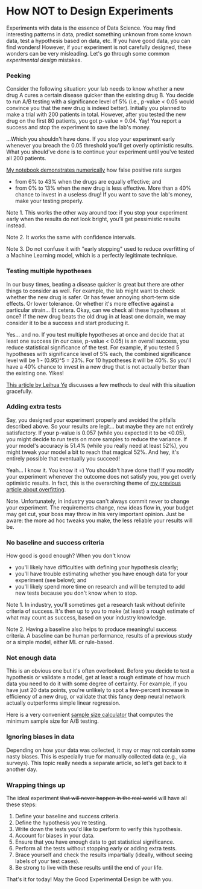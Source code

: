 <!-- META START
date_created: "2022-10-11"
META END -->
# How NOT to Design Experiments

Experiments with data is the essence of Data Science. You may find interesting patterns in data, predict something unknown from some known data, test a hypothesis based on data, etc. If you have good data, you can find wonders! However, if your experiment is not carefully designed, these wonders can be very misleading. Let's go through some common *experimental design* mistakes.

### Peeking
Consider the following situation: your lab needs to know whether a new drug A cures a certain disease quicker than the existing drug B. You decide to run A/B testing with a significance level of 5% (i.e., p-value < 0.05 would convince you that the new drug is indeed better). Initially you planned to make a trial with 200 patients in total. However, after you tested the new drug on the first 80 patients, you got p-value = 0.04. Yay! You report a success and stop the experiment to save the lab's money.

...Which you shouldn't have done. If you stop your experiment early whenever you breach the 0.05 threshold you'll get overly optimistic results. What you should've done is to continue your experiment until you've tested all 200 patients.

[My notebook demonstrates numerically](https://github.com/mysterious-ben/ds-examples/blob/master/mldesign/ab_testing_with_peeking.ipynb) how false positive rate surges 
- from 6% to 43% when the drugs are equally effective; and
- from 0% to 13% when the new drug is less effective.
More than a 40% chance to invest in a useless drug! If you want to save the lab's money, make your testing properly.

Note 1. This works the other way around too: if you stop your experiment early when the results do not look bright, you'll get pessimistic results instead.

Note 2. It works the same with confidence intervals.

Note 3. Do not confuse it with "early stopping" used to reduce overfitting of a Machine Learning model, which is a perfectly legitimate technique.

### Testing multiple hypotheses
In our busy times, beating a disease quicker is great but there are other things to consider as well. For example, the lab might want to check whether the new drug is safer. Or has fewer annoying short-term side effects. Or lower tolerance. Or whether it's more effective against a particular strain... Et cetera. Okay, can we check all these hypotheses at once? If the new drug beats the old drug in at least one domain, we may consider it to be a success and start producing it.

Yes... and no. If you test multiple hypotheses at once and decide that at least one success (in our case, p-value < 0.05) is an overall success, you reduce statistical significance of the test. For example, if you tested 5 hypotheses with significance level of 5% each, the combined significance level will be 1 - (0.95)^5 = 23%. For 10 hypotheses it will be 40%. So you'll have a 40% chance to invest in a new drug that is not actually better than the existing one. Yikes! 

[This article by Leihua Ye](https://towardsdatascience.com/multiple-comparison-a-common-pitfall-for-a-b-testing-d773f19a4a95) discusses a few methods to deal with this situation gracefully.

### Adding extra tests
Say, you designed your experiment properly and avoided the pitfalls described above. So your results are legit... but maybe they are not entirely satisfactory. If your p-value is 0.057 (while you expected it to be <0.05), you might decide to run tests on more samples to reduce the variance. If your model's accuracy is 51.4% (while you really need at least 52%), you might tweak your model a bit to reach that magical 52%. And hey, it's entirely possible that eventually you succeed!

Yeah... I know it. You know it =) You shouldn't have done that! If you modify your experiment whenever the outcome does not satisfy you, you get overly optimistic results. In fact, this is the overarching theme of [my previous article about overfitting](https://datascienceforhire.net/blog/art_of_overfitting).

Note. Unfortunately, in industry you can't always commit never to change your experiment. The requirements change, new ideas flow in, your budget may get cut, your boss may throw in his very important opinion. Just be aware: the more ad hoc tweaks you make, the less reliable your results will be.

### No baseline and success criteria
How good is good enough? When you don't know
- you'll likely have difficulties with defining your hypothesis clearly;
- you'll have trouble estimating whether you have enough data for your experiment (see below); and 
- you'll likely spend more time on research and will be tempted to add new tests because you don't know when to stop.

Note 1. In industry, you'll sometimes get a research task without definite criteria of success. It's then up to you to make (at least) a rough estimate of what may count as success, based on your industry knowledge.

Note 2. Having a baseline also helps to produce meaningful success criteria. A baseline can be human performance, results of a previous study or a simple model, either ML or rule-based.

### Not enough data
This is an obvious one but it's often overlooked. Before you decide to test a hypothesis or validate a model, get at least a rough estimate of how much data you need to do it with some degree of certainty. For example, if you have just 20 data points, you're unlikely to spot a few-percent increase in efficiency of a new drug, or validate that this fancy deep neural network actually outperforms simple linear regression.

Here is a very convenient [sample size calculator](https://www.optimizely.com/sample-size-calculator/?conversion=10&effect=7&significance=95) that computes the minimum sample size for A/B testing.

### Ignoring biases in data
Depending on how your data was collected, it may or may not contain some nasty biases. This is especially true for manually collected data (e.g., via surveys). This topic really needs a separate article, so let's get back to it another day.

### Wrapping things up
The ideal experiment ~~that will never happen in the real world~~ will have all these steps:
1. Define your baseline and success criteria.
2. Define the hypothesis you're testing.
3. Write down the tests you'd like to perform to verify this hypothesis.
4. Account for biases in your data.
5. Ensure that you have enough data to get statistical significance.
6. Perform all the tests without stopping early or adding extra tests.
7. Brace yourself and check the results impartially (ideally, without seeing labels of your test cases).
8. Be strong to live with these results until the end of your life.

That's it for today! May the Good Experimental Design be with you.
